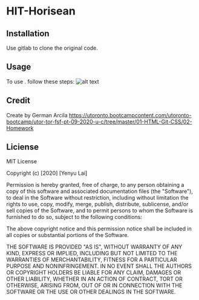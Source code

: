 HIT-Horisean
===
## Installation
Use gitlab to clone the original code.
## Usage
To use <Horiseon>. follow these steps:
![alt text](https://github.com/[yenyulai]/[HIT-Horiseon]/blob/[master]/image.jpg?raw=true)
  


## Credit
Create by German Arcila 
https://utoronto.bootcampcontent.com/utoronto-bootcamp/utor-tor-fsf-pt-09-2020-u-c/tree/master/01-HTML-Git-CSS/02-Homework

## Liciense
MIT License

Copyright (c) [2020] [Yenyu Lai]

Permission is hereby granted, free of charge, to any person obtaining a copy
of this software and associated documentation files (the "Software"), to deal
in the Software without restriction, including without limitation the rights
to use, copy, modify, merge, publish, distribute, sublicense, and/or sell
copies of the Software, and to permit persons to whom the Software is
furnished to do so, subject to the following conditions:

The above copyright notice and this permission notice shall be included in all
copies or substantial portions of the Software.

THE SOFTWARE IS PROVIDED "AS IS", WITHOUT WARRANTY OF ANY KIND, EXPRESS OR
IMPLIED, INCLUDING BUT NOT LIMITED TO THE WARRANTIES OF MERCHANTABILITY,
FITNESS FOR A PARTICULAR PURPOSE AND NONINFRINGEMENT. IN NO EVENT SHALL THE
AUTHORS OR COPYRIGHT HOLDERS BE LIABLE FOR ANY CLAIM, DAMAGES OR OTHER
LIABILITY, WHETHER IN AN ACTION OF CONTRACT, TORT OR OTHERWISE, ARISING FROM,
OUT OF OR IN CONNECTION WITH THE SOFTWARE OR THE USE OR OTHER DEALINGS IN THE
SOFTWARE.
